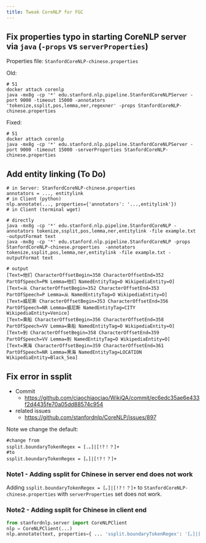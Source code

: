 ```yaml
---
title: Tweak CoreNLP for FGC
---
```


## Fix properties typo in starting CoreNLP server via `java` (`-props` vs `serverProperties`)

Properties file: `StanfordCoreNLP-chinese.properties`

Old:

```
# 51 
docker attach corenlp
java -mx8g -cp '*' edu.stanford.nlp.pipeline.StanfordCoreNLPServer -port 9000 -timeout 15000 -annotators 'tokenize,ssplit,pos,lemma,ner,regexner' -props StanfordCoreNLP-chinese.properties
```

Fixed:
```
# 51 
docker attach corenlp
java -mx8g -cp '*' edu.stanford.nlp.pipeline.StanfordCoreNLPServer -port 9000 -timeout 15000 -serverProperties StanfordCoreNLP-chinese.properties
```


## Add entity linking (To Do)
```
# in Server: StanfordCoreNLP-chinese.properties
annotators = ..., entitylink 
# in Client (python)
nlp.annotate(..., properties={'annotators': '...,entitylink'})
# in Client (terminal wget)

# directly
java -mx8g -cp '*' edu.stanford.nlp.pipeline.StanfordCoreNLP -annotators tokenize,ssplit,pos,lemma,ner,entitylink -file example.txt -outputFormat text
java -mx8g -cp '*' edu.stanford.nlp.pipeline.StanfordCoreNLP -props StanfordCoreNLP-chinese.properties  -annotators tokenize,ssplit,pos,lemma,ner,entitylink -file example.txt -outputFormat text

# output
[Text=他们 CharacterOffsetBegin=350 CharacterOffsetEnd=352 PartOfSpeech=PN Lemma=他们 NamedEntityTag=O WikipediaEntity=O]
[Text=从 CharacterOffsetBegin=352 CharacterOffsetEnd=353 PartOfSpeech=P Lemma=从 NamedEntityTag=O WikipediaEntity=O]
[Text=威尼斯 CharacterOffsetBegin=353 CharacterOffsetEnd=356 PartOfSpeech=NR Lemma=威尼斯 NamedEntityTag=CITY WikipediaEntity=Venice]
[Text=乘船 CharacterOffsetBegin=356 CharacterOffsetEnd=358 PartOfSpeech=VV Lemma=乘船 NamedEntityTag=O WikipediaEntity=O]
[Text=到 CharacterOffsetBegin=358 CharacterOffsetEnd=359 PartOfSpeech=VV Lemma=到 NamedEntityTag=O WikipediaEntity=O]
[Text=黑海 CharacterOffsetBegin=359 CharacterOffsetEnd=361 PartOfSpeech=NR Lemma=黑海 NamedEntityTag=LOCATION WikipediaEntity=Black_Sea]
```



## Fix error in ssplit
 - Commit 
	 - https://github.com/ciaochiaociao/WikiQA/commit/ec6edc35ae6e433f2d4435fe70a05dd88574c954
 - related issues
	 - https://github.com/stanfordnlp/CoreNLP/issues/897

Note we change the default:

```
#change from
ssplit.boundaryTokenRegex = [.。]|[!?！？]+
#to
ssplit.boundaryTokenRegex = [。]|[!?！？]+
```

### Note1 - Adding ssplit for Chinese in server end does not work

Adding `ssplit.boundaryTokenRegex = [。]|[!?！？]+` to `StanfordCoreNLP-chinese.properties` with `serverProperties` set does not work.

### Note2 - Adding ssplit for Chinese in **client** end

```python
from stanfordnlp.server import CoreNLPClient
nlp = CoreNLPClient(...)
nlp.annotate(text, properties={ ... 'ssplit.boundaryTokenRegex': '[。]|[!?！？]+'})
```